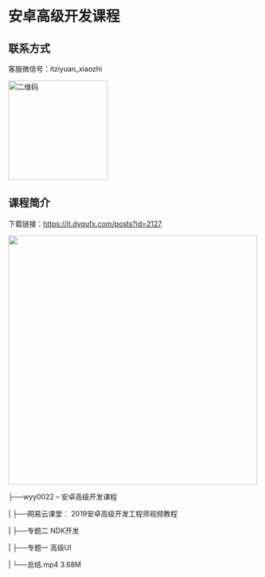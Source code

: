 # 安卓高级开发课程

## 联系方式

客服微信号：itziyuan_xiaozhi

<img src="https://ziyuanyun.oss-cn-guangzhou.aliyuncs.com/common/20240614073449/666b82192834a.jpg" width="200" height="200" alt="二维码">

## 课程简介

下载链接：https://it.dyqufx.com/posts?id=2127

<img src="https://ziyuanyun.oss-cn-guangzhou.aliyuncs.com/yun/20240515183655/6644904719bd3.jpg" width="500" alt="">

  ├──wyy0022 &#8211; 安卓高级开发课程

 | ├──网易云课堂： 2019安卓高级开发工程师视频教程

 | ├──专题二 NDK开发

 | ├──专题一 高级UI

 | └──总结.mp4 3.68M

  